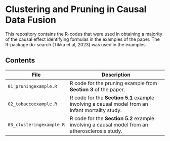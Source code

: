 # Clustering and Pruning in Causal Data Fusion

This repository contains the R-codes that were used in obtaining a majority of the causal effect identifying formulas in the examples of the paper. The R-package do-search (Tikka et al, 2023) was used in the examples. 

## Contents

| File | Description |
|------|-------------|
| `01_pruningexample.R` | R code for the pruning example from **Section 3** of the paper. |
| `02_tobaccoexample.R` | R code for the **Section 5.1** example involving a causal model from an infant mortality study. |
| `03_clusteringexample.R` | R code for the **Section 5.2** example involving a causal model from an atherosclerosis study. |

